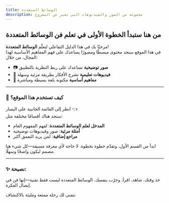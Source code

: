 ```yaml
---
title: الوسائط المتعددة
description: مجموعة من الصور والفيديوهات التي تعبر عن المشروع
---
```


##  من هنا ستبدأ الخطوة الأولى في تعلم فن الوسائط المتعددة

مرحبًا بك في هذا الدليل التفاعلي لتعلّم **الوسائط المتعددة**!  
في هذا الموقع ستجد محتوى مبسطًا ومصورًا يساعدك على فهم المفاهيم الأساسية لهذا المجال، من خلال:

- 📷 **صور توضيحية** تساعدك على ربط النظرية بالتطبيق
- 🎥 **فيديوهات تعليمية** تشرح الأفكار بطريقة مرئية وسهلة
- 🧠 **مفاهيم أساسية** مكتوبة بلغة بسيطة ومباشرة

---

### 🚀 كيف تستخدم هذا الموقع؟

انظر إلى القائمة الجانبية على اليسار 👈  
ستجد هناك أقسامًا مختلفة مثل:

- **المدخل لعلم الوسائط المتعددة**: لفهم المفهوم العام
- **أمثلة مرئية**: صور وفيديوهات توضيحية
- **مراجع إضافية**: لمن يريد التعمق أكثر

ابدأ من القسم الأول، وتقدّم خطوة بخطوة. لا حاجة لأي معرفة مسبقة—كل شيء هنا مصمم ليكون واضحًا وسهلًا.

---

### ✨ نصيحة:

خذ وقتك. شاهد، اقرأ، وجرّب بنفسك. الوسائط المتعددة ليست فقط تقنية—إنها فن في إيصال الفكرة.

نتمنى لك رحلة ممتعة ومليئة بالاكتشاف 
